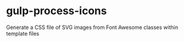 # gulp-process-icons
Generate a CSS file of SVG images from Font Awesome classes within template files
